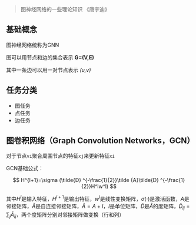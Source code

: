 > 图神经网络的一些理论知识
《唐宇迪》
## 基础概念
图神经网络统称为GNN

图可以用节点和边的集合表示 **G=(V,E)**

其中一条边可以用一对节点表示 *(u,v)*

## 任务分类
- 图任务
- 点任务
- 边任务
## 图卷积网络（Graph Convolution Networks，GCN）
对于节点`vi`聚合周围节点的特征`xj`来更新特征`xi`

GCN基础公式：

$$
H^{l+1}=\sigma (\tilde{D} ^{-\frac{1}{2}}\tilde {A}\tilde{D} ^{-\frac{1}{2}}H^lw^l)
$$

其中$H^l$是输入特征，$H^{l+1}$是输出特征，$w^l$是线性变换矩阵，$\sigma(·)$是激活函数，$A$是邻接矩阵，$\tilde{A}$是自连接邻接矩阵，$\tilde{A}=A+I$，$I$是单位矩阵，$\tilde{D}$是$\tilde{A}$的度矩阵，$\tilde{D}_{ij}=\sum_{j}\tilde{A}_{ij}$，两个度矩阵分别对邻接矩阵做变换（行和列）

